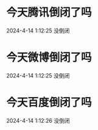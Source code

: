 # 今天腾讯倒闭了吗

2024-4-14 1:12:25 没倒闭

# 今天微博倒闭了吗

2024-4-14 1:12:25 没倒闭

# 今天百度倒闭了吗

2024-4-14 1:12:26 没倒闭

